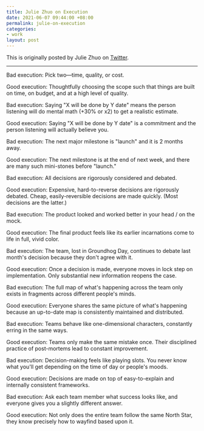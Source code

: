 ```yaml
---
title: Julie Zhuo on Execution
date: 2021-06-07 09:44:00 +08:00
permalink: julie-on-execution
categories:
- work
layout: post
---
```


This is originally posted by Julie Zhuo on [Twitter](https://twitter.com/joulee/status/1399935663684734977).

---

Bad execution:
Pick two—time, quality, or cost.

Good execution:
Thoughtfully choosing the scope such that things are built on time, on budget, and at a high level of quality.

Bad execution:
Saying "X will be done by Y date" means the person listening will do mental math (+30% or x2) to get a realistic estimate.

Good execution:
Saying "X will be done by Y date" is a commitment and the person listening will actually believe you. 

Bad execution:
The next major milestone is "launch" and it is 2 months away.

Good execution:
The next milestone is at the end of next week, and there are many such mini-stones before "launch."

Bad execution:
All decisions are rigorously considered and debated.

Good execution:
Expensive, hard-to-reverse decisions are rigorously debated. 
Cheap, easily-reversible decisions are made quickly. 
(Most decisions are the latter.)

Bad execution:
The product looked and worked better in your head / on the mock. 

Good execution:
The final product feels like its earlier incarnations come to life in full, vivid color.

Bad execution:
The team, lost in Groundhog Day, continues to debate last month's decision because they don't agree with it. 

Good execution:
Once a decision is made, everyone moves in lock step on implementation. Only substantial new information reopens the case.

Bad execution:
The full map of what's happening across the team only exists in fragments across different people's minds.

Good execution:
Everyone shares the same picture of what's happening because an up-to-date map is consistently maintained and distributed.

Bad execution:
Teams behave like one-dimensional characters, constantly erring in the same ways. 

Good execution:
Teams only make the same mistake once. Their disciplined practice of post-mortems lead to constant improvement. 

Bad execution:
Decision-making feels like playing slots. You never know what you'll get depending on the time of day or people's moods.

Good execution:
Decisions are made on top of easy-to-explain and internally consistent frameworks.

Bad execution:
Ask each team member what success looks like, and everyone gives you a slightly different answer.

Good execution:
Not only does the entire team follow the same North Star, they know precisely how to wayfind based upon it.